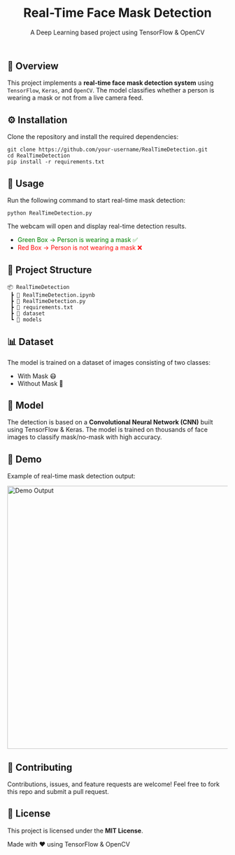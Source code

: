 <!DOCTYPE html>
<html lang="en">
<head>
  <meta charset="UTF-8">
  <meta name="viewport" content="width=device-width, initial-scale=1.0">
</head>
<body>

<header>
  <h1>Real-Time Face Mask Detection</h1>
  <p>A Deep Learning based project using TensorFlow & OpenCV</p>
</header>

<main>

  <section class="section">
    <h2>📌 Overview</h2>
    <p>
      This project implements a <strong>real-time face mask detection system</strong> 
      using <code>TensorFlow</code>, <code>Keras</code>, and <code>OpenCV</code>. 
      The model classifies whether a person is wearing a mask or not from a live camera feed.
    </p>
  </section>

  <section class="section">
    <h2>⚙️ Installation</h2>
    <p>Clone the repository and install the required dependencies:</p>
    <pre><code>git clone https://github.com/your-username/RealTimeDetection.git
cd RealTimeDetection
pip install -r requirements.txt
</code></pre>
  </section>

  <section class="section">
    <h2>🚀 Usage</h2>
    <p>Run the following command to start real-time mask detection:</p>
    <pre><code>python RealTimeDetection.py</code></pre>
    <p>
      The webcam will open and display real-time detection results.
      <ul>
        <li><span style="color: green;">Green Box → Person is wearing a mask ✅</span></li>
        <li><span style="color: red;">Red Box → Person is not wearing a mask ❌</span></li>
      </ul>
    </p>
  </section>

  <section class="section">
    <h2>📂 Project Structure</h2>
    <pre><code>📦 RealTimeDetection
 ┣ 📜 RealTimeDetection.ipynb
 ┣ 📜 RealTimeDetection.py
 ┣ 📜 requirements.txt
 ┣ 📂 dataset
 ┗ 📂 models
</code></pre>
  </section>

  <section class="section">
    <h2>📊 Dataset</h2>
    <p>
      The model is trained on a dataset of images consisting of two classes:
    </p>
    <ul>
      <li>With Mask 😷</li>
      <li>Without Mask 🙂</li>
    </ul>
  </section>

  <section class="section">
    <h2>🧠 Model</h2>
    <p>
      The detection is based on a <strong>Convolutional Neural Network (CNN)</strong> 
      built using TensorFlow & Keras. The model is trained on thousands of face images to 
      classify mask/no-mask with high accuracy.
    </p>
  </section>

  <section class="section">
    <h2>📸 Demo</h2>
    <p>
      Example of real-time mask detection output:
    </p>
    <img src="demo.png" alt="Demo Output" width="600">
  </section>

  <section class="section">
    <h2>🤝 Contributing</h2>
    <p>
      Contributions, issues, and feature requests are welcome!  
      Feel free to fork this repo and submit a pull request.
    </p>
  </section>

  <section class="section">
    <h2>📜 License</h2>
    <p>
      This project is licensed under the <strong>MIT License</strong>.
    </p>
  </section>

</main>

<footer>
  <p>Made with ❤️ using TensorFlow & OpenCV</p>
</footer>

</body>
</html>
